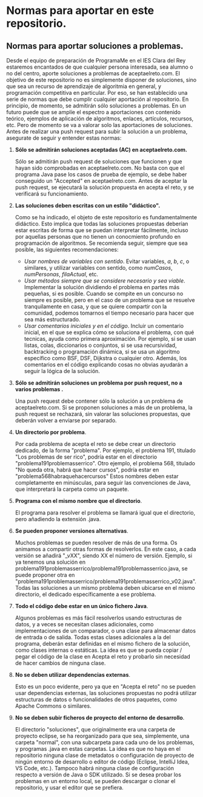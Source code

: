 # Normas para aportar en este repositorio.

## Normas para aportar soluciones a problemas.
Desde el equipo de preparación de ProgramaMe en el IES Clara del Rey estaremos encantados de que cualquier persona interesada, sea alumno o no del centro, aporte soluciones a problemas de aceptaelreto.com.
El objetivo de este repositorio no es simplemente disponer de soluciones, sino que sea un recurso de aprendizaje de algoritmia en general, y programación competitiva en particular.
Por eso, se han establecido una serie de normas que debe cumplir cualquier aportación al repositorio. En principio, de momento, se admitirán sólo soluciones a problemas. En un futuro puede que se amplíe el espectro a aportaciones con contenido teórico, ejemplos de aplicación de algoritmos, enlaces, artículos, recursos, etc. Pero de momento se va a valorar solo las aportaciones de soluciones.
Antes de realizar una push request para subir la solución a un problema, asegurate de seguir y entender estas normas:

1. **Sólo se admitirán soluciones aceptadas (AC) en aceptaelreto.com.**

   Sólo se admitirán push request de soluciones que funcionen y que hayan sido comprobadas en aceptaelreto.com. No basta con que el programa Java pase los casos de prueba de ejemplo, se debe haber conseguido un "Accepted" en aceptaelreto.com. Antes de aceptar la push request, se ejecutará la solución propuesta en acepta el reto, y se verificará su funcionamiento.

2. **Las soluciones deben escritas con un estilo "didáctico".**

   Como se ha indicado, el objeto de este repositorio es fundamentalmente didáctico. Esto implica que todas las soluciones propuestas deberían estar escritas de forma que se puedan interpretar fácilmente, incluso por aquellas personas que no tienen un conocmiento profundo en programación de algoritmos. Se recomienda seguir, siempre que sea posible, las siguientes recomendaciones:
   - *Usar nombres de variables con sentido*. Evitar variables, *a*, *b*, *c*, o similares, y utilizar variables con sentido, como *numCasos*, *numPersonas*, *filaActual*, etc.
   - *Usar métodos siempre que se considere necesario y sea viable*. Implementar la solución dividiendo el problema en partes más pequeñas, si es posible. Cuando se compite en un concurso no siempre es posible, pero en el caso de un problema que se resuelve tranquilamente en casa, y que se quiere compartir con la comunidad, podemos tomarnos el tiempo necesario para hacer que sea más estructurado.
   - *Usar comentarios iniciales y en el código*. Incluir un comentario inicial, en el que se explica cómo se soluciona el problema, con qué tecnicas, ayuda como primera aproximación. Por ejemplo, si se usan listas, colas, diccionarios o conjuntos, si se usa recursividad, backtracking o programación dinámica, si se usa un algoritmo específico como BSF, DSF, Dijkstra o cualquier otro. Además, los comentarios en el código explicando cosas no obvias ayudarán a seguir la lógica de la solución. 
   
3. **Sólo se admitirán soluciones un problema por push request, no a varios problemas .**

   Una push request debe contener sólo la solución a un problema de aceptaelreto.com. Si se proponen soluciones a más de un problema, la push request se rechazará, sin valorar las soluciones propuestas, que deberán volver a enviarse por separado.

4. **Un directorio por problema**.

   Por cada problema de acepta el reto se debe crear un directorio dedicado, de la forma "problema<numero><textodescriptivo>".
   Por ejemplo, el problema 191, titulado "Los problemas de ser rico", podría estar en el directorio "problema191problemasserrico".
   Otro ejemplo, el problema 568, titulado "No queda otra, habrá que hacer cursos", podría estar en "problema568habraquehacercursos"
   Estos nombres deben estar completamente en minúsculas, para seguir las convenciones de Java, que interpretará la carpeta como un paquete.

5. **Programa con el mismo nombre que el directorio**.

   El programa para resolver el problema se llamará igual que el directorio, pero añadiendo la extensión .java.

6. **Se pueden proponer versiones alternativas**.

   Muchos problemas se pueden resolver de más de una forma. Os animamos a compartir otras formas de resolverlos. En este caso, a cada versión se añadirá "_vXX", siendo XX el número de versión.
   Ejemplo, si ya tenemos una solución en problema191problemasserrico/problema191problemasserrico.java, se puede proponer otra en "problema191problemasserrico/problema191problemasserrico_v02.java".
   Todas las soluciones a un mismo problema deben ubicarse en el mismo directorio, el dedicado específicamente a ese problema.

7. **Todo el código debe estar en un único fichero Java**.

    Algunos problemas es más fácil resolverlos usando estructuras de datos, y a veces se necesitan clases adicionales, como implementaciones de un comparador, o una clase para almacenar datos de entrada o de salida. Todas estas clases adicionales a la del programa, deberán estar definidas en el mismo fichero de la solución, como clases internas o estáticas. La idea es que se pueda copiar / pegar el código de la clase en Acepta el reto y probarlo sin necesidad de hacer cambios de ninguna clase.
   
8. **No se deben utilizar dependencias externas**.

   Esto es un poco evidente, pero ya que en "Acepta el reto" no se pueden usar dependencias externas, las soluciones propuestas no podrá utilizar estructuras de datos o funcionalidades de otros paquetes, como Apache Commons o similares.

   
9. **No se deben subir ficheros de proyecto del entorno de desarrollo**.

   El directorio "soluciones", que originalmente era una carpeta de proyecto eclipse, se ha reorganizado para que sea, simplemente, una carpeta "normal", con una subcarpeta para cada uno de los problemas, y programas .java en estas carpetas. La idea es que no haya en el repositorio ninguna clase de metadatos o configuración de proyecto de ningún entorno de desarrollo o editor de código (Eclipse, IntelliJ Idea, VS Code, etc.). Tampoco habrá ninguna clase de configuración respecto a versión de Java o SDK utilizado. Si se desea probar los problemas en un entorno local, se pueden descargar o clonar el repositorio, y usar el editor que se prefiera. 




